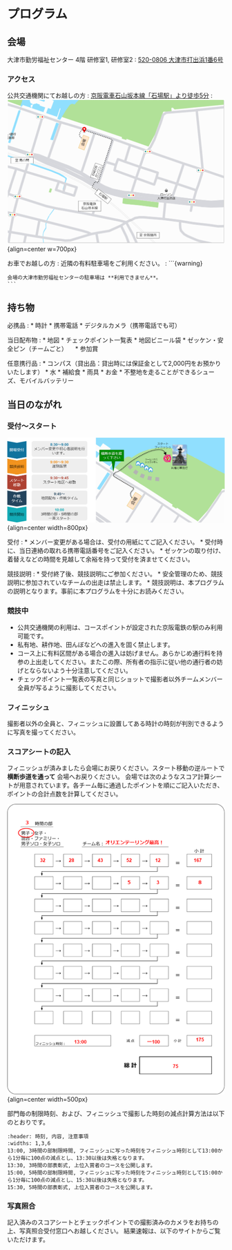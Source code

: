 # プログラム

## 会場

大津市勤労福祉センター 4階 研修室1, 研修室2
  : [520-0806 大津市打出浜1番6号](https://maps.app.goo.gl/Wr61vGMbTDrzbFvj9)

### アクセス

公共交通機関にてお越しの方
  : [京阪電車石山坂本線「石場駅」より徒歩5分](https://maps.app.goo.gl/mY9FLW4ChimJW3s96)
  : ![](assets/access.png){align=center w=700px}

お車でお越しの方
  : 近隣の有料駐車場をご利用ください。
  : ```{warning}

    会場の大津市勤労福祉センターの駐車場は **利用できません**。 
    ```

## 持ち物

必携品
    : * 時計
      * 携帯電話
      * デジタルカメラ（携帯電話でも可）

当日配布物
    : * 地図
      * チェックポイント一覧表
      * 地図ビニール袋
      * ゼッケン・安全ピン（チームごと）
    　* 参加賞

任意携行品
    : * コンパス（貸出品：貸出時には保証金として2,000円をお預かりいたします）
      * 水
      * 補給食
      * 雨具
      * お金
      * 不整地を走ることができるシューズ、モバイルバッテリー

## 当日のながれ

### 受付～スタート

![](assets/time_table.png){align=center width=800px}

受付
  : * メンバー変更がある場合は、受付の用紙にてご記入ください。
    * 受付時に、当日連絡の取れる携帯電話番号をご記入ください。
    * ゼッケンの取り付け、着替えなどの時間を見越して余裕を持って受付を済ませてください。

競技説明
  : * 受付終了後、競技説明にご参加ください。
    * 安全管理のため、競技説明に参加されていなチームの出走は禁止します。
    * 競技説明は、本プログラムの説明となります。事前に本プログラムを十分にお読みください。

### 競技中

* 公共交通機関の利用は、コースポイントが設定された京阪電鉄の駅のみ利用可能です。
* 私有地、耕作地、田んぼなどへの進入を固く禁止します。
* コース上に有料区間がある場合の進入は妨げません。あらかじめ通行料を持参の上出走してください。またこの際、所有者の指示に従い他の通行者の妨げとならないよう十分注意してください。
* チェックポイント一覧表の写真と同じショットで撮影者以外チームメンバー全員が写るように撮影してください。

### フィニッシュ

撮影者以外の全員と、フィニッシュに設置してある時計の時刻が判別できるように写真を撮ってください。

### スコアシートの記入

フィニッシュが済みましたら会場にお戻りください。スタート移動の逆ルートで **横断歩道を通って** 会場へお戻りください。
会場では次のようなスコア計算シートが用意されています。各チーム毎に通過したポイントを順にご記入いただき、ポイントの合計点数を計算してください。

![](assets/2025-02-02-15-00-24.png){align=center width=500px}

部門毎の制限時刻、および、フィニッシュで撮影した時刻の減点計算方法は以下のとおりです。

```{csv-table}
:header: 時刻, 内容, 注意事項
:widths: 1,3,6
13:00, 3時間の部制限時間, フィニッシュに写った時刻をフィニッシュ時刻として13:00から1分毎に100点の減点とし、13:30以後は失格となります。
13:30, 3時間の部表彰式, 上位入賞者のコースを公開します。
15:00, 5時間の部制限時間, フィニッシュに写った時刻をフィニッシュ時刻として15:00から1分毎に100点の減点とし、15:30以後は失格となります。
15:30, 5時間の部表彰式, 上位入賞者のコースを公開します。
```

### 写真照合

記入済みのスコアシートとチェックポイントでの撮影済みのカメラをお持ちの上、写真照合受付窓口へお越しください。
結果速報は、以下のサイトからご覧いただけます。

